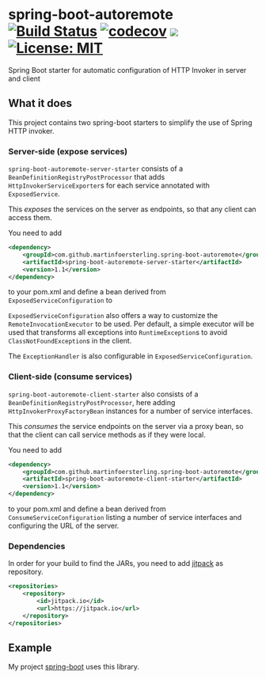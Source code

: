 # spring-boot-autoremote [![Build Status](https://travis-ci.org/martinfoersterling/spring-boot-autoremote.svg?branch=master)](https://travis-ci.org/martinfoersterling/spring-boot-autoremote) [![codecov](https://codecov.io/gh/martinfoersterling/spring-boot-autoremote/branch/master/graph/badge.svg)](https://codecov.io/gh/martinfoersterling/spring-boot-autoremote) [![](https://jitpack.io/v/martinfoersterling/spring-boot-autoremote.svg)](https://jitpack.io/#martinfoersterling/spring-boot-autoremote) [![License: MIT](https://img.shields.io/badge/License-MIT-yellow.svg)](https://opensource.org/licenses/MIT)

Spring Boot starter for automatic configuration of HTTP Invoker in server and client

## What it does

This project contains two spring-boot starters to simplify the use of Spring HTTP invoker.

### Server-side (expose services)

`spring-boot-autoremote-server-starter` consists of a `BeanDefinitionRegistryPostProcessor` that adds `HttpInvokerServiceExporter`s for each service annotated with `ExposedService`.

This _exposes_ the services on the server as endpoints, so that any client can access them.

You need to add

```xml
<dependency>
    <groupId>com.github.martinfoersterling.spring-boot-autoremote</groupId>
    <artifactId>spring-boot-autoremote-server-starter</artifactId>
    <version>1.1</version>
</dependency>
```

to your pom.xml and define a bean derived from `ExposedServiceConfiguration` to

`ExposedServiceConfiguration` also offers a way to customize the `RemoteInvocationExecutor` to be used. Per default, a simple executor will be used that transforms all exceptions into `RuntimeException`s to avoid `ClassNotFoundException`s in the client.

The `ExceptionHandler` is also configurable in `ExposedServiceConfiguration`.

### Client-side (consume services)

`spring-boot-autoremote-client-starter` also consists of a `BeanDefinitionRegistryPostProcessor`, here adding `HttpInvokerProxyFactoryBean` instances for a number of service interfaces.

This _consumes_ the service endpoints on the server via a proxy bean, so that the client can call service methods as if they were local.

You need to add

```xml
<dependency>
    <groupId>com.github.martinfoersterling.spring-boot-autoremote</groupId>
    <artifactId>spring-boot-autoremote-client-starter</artifactId>
    <version>1.1</version>
</dependency>
```

to your pom.xml and define a bean derived from `ConsumeServiceConfiguration` listing a number of service interfaces and configuring the URL of the server.

### Dependencies

In order for your build to find the JARs, you need to add [jitpack](https://jitpack.io/) as repository.

```xml
<repositories>
    <repository>
        <id>jitpack.io</id>
        <url>https://jitpack.io</url>
    </repository>
</repositories>
```

## Example

My project [spring-boot](https://github.com/martinfoersterling/spring-boot) uses this library.
